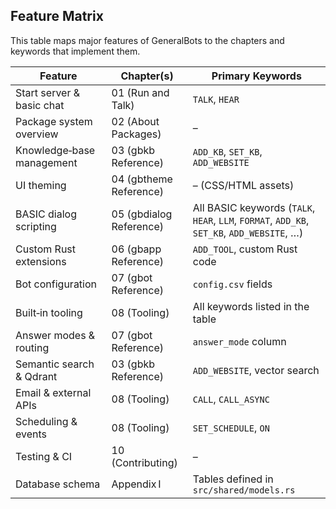 ## Feature Matrix
This table maps major features of GeneralBots to the chapters and keywords that implement them.

| Feature | Chapter(s) | Primary Keywords |
|---------|------------|------------------|
| Start server & basic chat | 01 (Run and Talk) | `TALK`, `HEAR` |
| Package system overview | 02 (About Packages) | – |
| Knowledge‑base management | 03 (gbkb Reference) | `ADD_KB`, `SET_KB`, `ADD_WEBSITE` |
| UI theming | 04 (gbtheme Reference) | – (CSS/HTML assets) |
| BASIC dialog scripting | 05 (gbdialog Reference) | All BASIC keywords (`TALK`, `HEAR`, `LLM`, `FORMAT`, `ADD_KB`, `SET_KB`, `ADD_WEBSITE`, …) |
| Custom Rust extensions | 06 (gbapp Reference) | `ADD_TOOL`, custom Rust code |
| Bot configuration | 07 (gbot Reference) | `config.csv` fields |
| Built‑in tooling | 08 (Tooling) | All keywords listed in the table |
| Answer modes & routing | 07 (gbot Reference) | `answer_mode` column |
| Semantic search & Qdrant | 03 (gbkb Reference) | `ADD_WEBSITE`, vector search |
| Email & external APIs | 08 (Tooling) | `CALL`, `CALL_ASYNC` |
| Scheduling & events | 08 (Tooling) | `SET_SCHEDULE`, `ON` |
| Testing & CI | 10 (Contributing) | – |
| Database schema | Appendix I | Tables defined in `src/shared/models.rs` |
